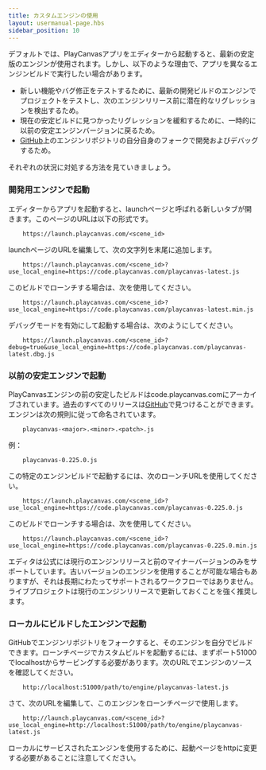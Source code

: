 ```yaml
---
title: カスタムエンジンの使用
layout: usermanual-page.hbs
sidebar_position: 10
---
```


デフォルトでは、PlayCanvasアプリをエディターから起動すると、最新の安定版のエンジンが使用されます。しかし、以下のような理由で、アプリを異なるエンジンビルドで実行したい場合があります。

* 新しい機能やバグ修正をテストするために、最新の開発ビルドのエンジンでプロジェクトをテストし、次のエンジンリリース前に潜在的なリグレッションを検出するため。
* 現在の安定ビルドに見つかったリグレッションを緩和するために、一時的に以前の安定エンジンバージョンに戻るため。
* [GitHub][1]上のエンジンリポジトリの自分自身のフォークで開発およびデバッグするため。

それぞれの状況に対処する方法を見ていきましょう。

### 開発用エンジンで起動

エディターからアプリを起動すると、launchページと呼ばれる新しいタブが開きます。このページのURLは以下の形式です。

```
    https://launch.playcanvas.com/<scene_id>
```

launchページのURLを編集して、次の文字列を末尾に追加します。

```
    https://launch.playcanvas.com/<scene_id>?use_local_engine=https://code.playcanvas.com/playcanvas-latest.js
```

このビルドでローンチする場合は、次を使用してください。

```
    https://launch.playcanvas.com/<scene_id>?use_local_engine=https://code.playcanvas.com/playcanvas-latest.min.js
```

デバッグモードを有効にして起動する場合は、次のようにしてください。

```
    https://launch.playcanvas.com/<scene_id>?debug=true&use_local_engine=https://code.playcanvas.com/playcanvas-latest.dbg.js
```

### 以前の安定エンジンで起動

PlayCanvasエンジンの前の安定したビルドはcode.playcanvas.comにアーカイブされています。過去のすべてのリリースは[GitHub][2]で見つけることができます。エンジンは次の規則に従って命名されています。

```
    playcanvas-<major>.<minor>.<patch>.js
```

例：

```
    playcanvas-0.225.0.js
```

この特定のエンジンビルドで起動するには、次のローンチURLを使用してください。

```
    https://launch.playcanvas.com/<scene_id>?use_local_engine=https://code.playcanvas.com/playcanvas-0.225.0.js
```

このビルドでローンチする場合は、次を使用してください。

```
    https://launch.playcanvas.com/<scene_id>?use_local_engine=https://code.playcanvas.com/playcanvas-0.225.0.min.js
```

<div class="alert alert-info">エディタは公式には現行のエンジンリリースと前のマイナーバージョンのみをサポートしています。古いバージョンのエンジンを使用することが可能な場合もありますが、それは長期にわたってサポートされるワークフローではありません。ライブプロジェクトは現行のエンジンリリースで更新しておくことを強く推奨します。</div>

### ローカルにビルドしたエンジンで起動

GitHubでエンジンリポジトリをフォークすると、そのエンジンを自分でビルドできます。ローンチページでカスタムビルドを起動するには、まずポート51000でlocalhostからサービングする必要があります。次のURLでエンジンのソースを確認してください。

```
    http://localhost:51000/path/to/engine/playcanvas-latest.js
```

さて、次のURLを編集して、このエンジンをローンチページで使用します。

```
    http://launch.playcanvas.com/<scene_id>?use_local_engine=http://localhost:51000/path/to/engine/playcanvas-latest.js
```

ローカルにサービスされたエンジンを使用するために、起動ページをhttpに変更する必要があることに注意してください。

[1]: https://github.com/playcanvas/engine
[2]: https://github.com/playcanvas/engine/releases

